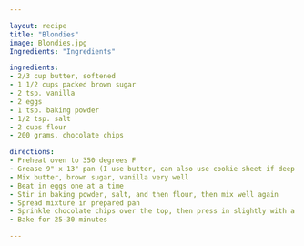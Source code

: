 ```yaml
---

layout: recipe
title: "Blondies"
image: Blondies.jpg
Ingredients: "Ingredients"

ingredients:
- 2/3 cup butter, softened
- 1 1/2 cups packed brown sugar
- 2 tsp. vanilla
- 2 eggs
- 1 tsp. baking powder
- 1/2 tsp. salt
- 2 cups flour
- 200 grams. chocolate chips

directions:
- Preheat oven to 350 degrees F
- Grease 9" x 13" pan (I use butter, can also use cookie sheet if deep enough)
- Mix butter, brown sugar, vanilla very well
- Beat in eggs one at a time
- Stir in baking powder, salt, and then flour, then mix well again
- Spread mixture in prepared pan
- Sprinkle chocolate chips over the top, then press in slightly with a fork or something
- Bake for 25-30 minutes

---
```

